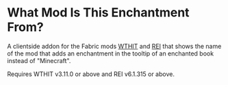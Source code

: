 # What Mod Is This Enchantment From?

A clientside addon for the Fabric mods [WTHIT](https://github.com/badasintended/wthit "What The Hell Is That?") and [REI](https://github.com/shedaniel/RoughlyEnoughItems "Roughly Enough Items") that shows the name of the mod that adds an enchantment in the tooltip of an enchanted book instead of "Minecraft".

Requires WTHIT v3.11.0 or above and REI v6.1.315 or above.

